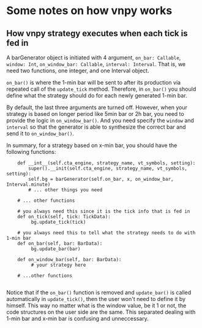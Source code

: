 # Some notes on how vnpy works
## How vnpy strategy executes when each tick is fed in

A barGenerator object is initiated with 4 argument, `on_bar: Callable`, `window: Int`, `on_window_bar: Callable`, `interval: Interval`.
That is, we need two functions, one integer, and one Interval object. 

`on_bar()` is where the 1-min bar will be sent to after its production via repeated call of the `update_tick` method. Therefore, in `on_bar()` you should define what the strategy should do for each newly generated 1-min bar.

By default, the last three arguments are turned off. However, when your strategy is based on longer period like 5min bar or 2h bar, you need to provide the logic in `on_window_bar()`. And you need specify the `window` and `interval` so that the generator is able to synthesize the correct bar and send it to `on_window_bar()`.  

In summary, for a strategy based on x-min bar, you should have the following functions:
```
    def __int__(self.cta_engine, strategy_name, vt_symbols, setting):
        super().__init(self.cta_engine, strategy_name, vt_symbols, setting):
        self.bg = barGenerator(self.on_bar, x, on_window_bar, Interval.minute)
        # ... other things you need
     
    # ... other functions
    
    # you always need this since it is the tick info that is fed in
    def on_tick(self, tick: TickData):
         bg.update_tick(tick)
    
    # you always need this to tell what the strategy needs to do with 1-min bar
    def on_bar(self, bar: BarData):
         bg.update_bar(bar)
    
    def on_window_bar(self, bar: BarData):
         # your strategy here
         
    # ...other functions
    
```

Notice that if the `on_bar()` function is removed and `update_bar()` is called automatically in `update_tick()`, then the user won't need to define it by himself. This way no matter what is the window value, be it 1 or not, the code structures on the user side are the same. This separated dealing with 1-min bar and x-min bar is confusing and unneccessary.




